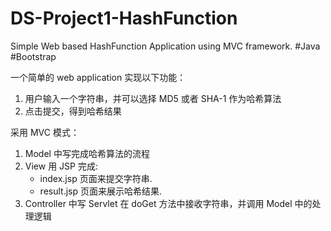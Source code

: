# DS-Project1-HashFunction

Simple Web based HashFunction Application using MVC framework.  #Java #Bootstrap

一个简单的 web application 实现以下功能：

1. 用户输入一个字符串，并可以选择 MD5 或者 SHA-1 作为哈希算法  
2. 点击提交，得到哈希结果 

采用 MVC 模式：

1. Model 中写完成哈希算法的流程
2. View 用 JSP 完成: 
    - index.jsp 页面来提交字符串. 
    - result.jsp 页面来展示哈希结果. 
3. Controller 中写 Servlet
    在 doGet 方法中接收字符串，并调用 Model 中的处理逻辑<br>
